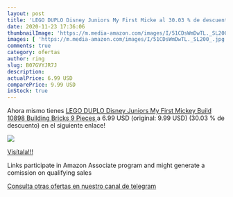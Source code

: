 ```yaml
---
layout: post
title: 'LEGO DUPLO Disney Juniors My First Micke al 30.03 % de descuento'
date: 2020-11-23 17:36:06
thumbnailImage: 'https://m.media-amazon.com/images/I/51CDsWmDwTL._SL200_.jpg'
images: [ 'https://m.media-amazon.com/images/I/51CDsWmDwTL._SL200_.jpg' ]
comments: true
category: ofertas
author: ring
slug: B07GVYJR7J
description:
actualPrice: 6.99 USD
comparePrice: 9.99 USD
inStock: true
---
```


Ahora mismo tienes [LEGO DUPLO Disney Juniors My First Mickey Build 10898 Building Bricks  9 Pieces ](https://www.amazon.com/dp/B07GVYJR7J/?tag=redken08-20) a 6.99 USD (original: 9.99 USD) (30.03 %  de descuento) en el siguiente enlace!

[![](https://m.media-amazon.com/images/I/51CDsWmDwTL._SL200_.jpg)](https://www.amazon.com/dp/B07GVYJR7J/?tag=redken08-20)

[Visítala!!!](https://www.amazon.com/dp/B07GVYJR7J/?tag=redken08-20)

Links participate in Amazon Associate program and might generate a comission on qualifying sales

[Consulta otras ofertas en nuestro canal de telegram](https://t.me/s/ofertas25)
